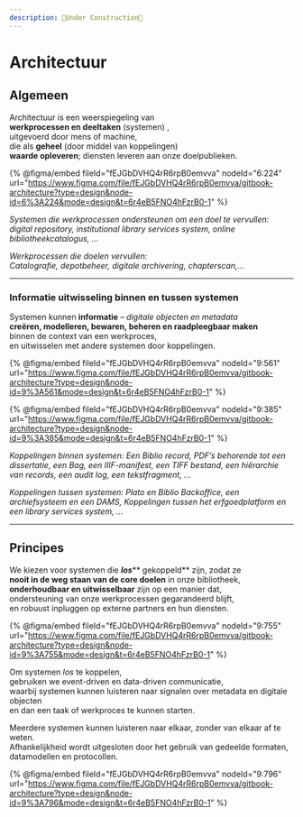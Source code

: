 ```yaml
---
description: 🚧Under Construction🚧
---
```


# Architectuur

## Algemeen

Architectuur is een weerspiegeling van\
**werkprocessen en deeltaken** (systemen) ,\
uitgevoerd door mens of machine,\
die als **geheel** (door middel van koppelingen) \
**waarde opleveren**; diensten leveren aan onze doelpublieken.

{% @figma/embed fileId="fEJGbDVHQ4rR6rpB0emvva" nodeId="6:224" url="https://www.figma.com/file/fEJGbDVHQ4rR6rpB0emvva/gitbook-architecture?type=design&node-id=6%3A224&mode=design&t=6r4eB5FNO4hFzrB0-1" %}

_Systemen die werkprocessen ondersteunen om een doel te vervullen:_\
_digital repository, institutional library services system, online bibliotheekcatalogus, ..._

_Werkprocessen die doelen vervullen:_\
_Catalografie, depotbeheer, digitale archivering, chapterscan,..._

***

### Informatie uitwisseling binnen en tussen systemen

Systemen kunnen **informatie** _– digitale objecten en metadata_\
**creëren, modelleren, bewaren, beheren en raadpleegbaar maken**\
binnen de context van een werkproces,\
en uitwisselen met andere systemen door koppelingen.

{% @figma/embed fileId="fEJGbDVHQ4rR6rpB0emvva" nodeId="9:561" url="https://www.figma.com/file/fEJGbDVHQ4rR6rpB0emvva/gitbook-architecture?type=design&node-id=9%3A561&mode=design&t=6r4eB5FNO4hFzrB0-1" %}

{% @figma/embed fileId="fEJGbDVHQ4rR6rpB0emvva" nodeId="9:385" url="https://www.figma.com/file/fEJGbDVHQ4rR6rpB0emvva/gitbook-architecture?type=design&node-id=9%3A385&mode=design&t=6r4eB5FNO4hFzrB0-1" %}

_Koppelingen binnen systemen: Een Biblio record, PDF’s behorende tot een dissertatie, een Bag, een IIIF-manifest, een TIFF bestand, een hiërarchie van records, een audit log, een tekstfragment, ..._

_Koppelingen tussen systemen: Plato en Biblio Backoffice, een archiefsysteem en een DAMS, Koppelingen tussen het erfgoedplatform en een library services system, ..._

***

## Principes

We kiezen voor systemen die _**los**_** gekoppeld** zijn, zodat ze\
**nooit in de weg staan van de core doelen** in onze bibliotheek,\
**onderhoudbaar en uitwisselbaar** zijn op een manier dat,\
ondersteuning van onze werkprocessen gegarandeerd blijft,\
en robuust inpluggen op externe partners en hun diensten.

{% @figma/embed fileId="fEJGbDVHQ4rR6rpB0emvva" nodeId="9:755" url="https://www.figma.com/file/fEJGbDVHQ4rR6rpB0emvva/gitbook-architecture?type=design&node-id=9%3A755&mode=design&t=6r4eB5FNO4hFzrB0-1" %}

Om systemen _los_ te koppelen,\
gebruiken we event-driven en data-driven communicatie,\
waarbij systemen kunnen luisteren naar signalen over metadata en digitale objecten\
en dan een taak of werkproces te kunnen starten.

Meerdere systemen kunnen luisteren naar elkaar, zonder van elkaar af te weten.\
Afhankelijkheid wordt uitgesloten door het gebruik van gedeelde formaten, datamodellen en protocollen.

{% @figma/embed fileId="fEJGbDVHQ4rR6rpB0emvva" nodeId="9:796" url="https://www.figma.com/file/fEJGbDVHQ4rR6rpB0emvva/gitbook-architecture?type=design&node-id=9%3A796&mode=design&t=6r4eB5FNO4hFzrB0-1" %}
